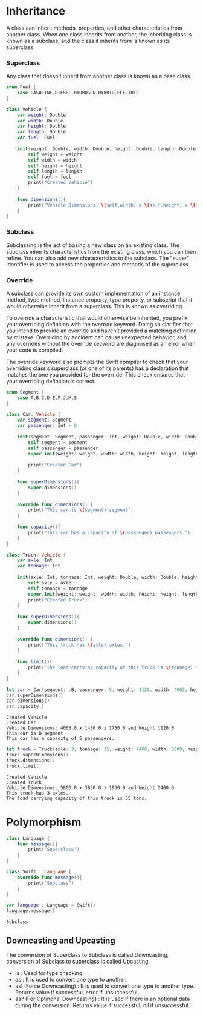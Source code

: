 # Inheritance
A class can inherit methods, properties, and other characteristics from another class. 
When one class inherits from another, the inheriting class is known as a subclass, and the class it inherits from is known as its superclass. 

### Superclass
Any class that doesn’t inherit from another class is known as a base class.
```swift
enum Fuel {
    case GASOLINE,DIESEL,HYDROGEN,HYBRID,ELECTRIC
}

class Vehicle {
    var weight: Double
    var width: Double
    var height: Double
    var length: Double
    var fuel: Fuel
    
    init(weight: Double, width: Double, height: Double, length: Double, fuel: Fuel) {
        self.weight = weight
        self.width = width
        self.height = height
        self.length = length
        self.fuel = fuel
        print("Created Vahicle")
    }
    
    func dimensions(){
        print("Vehicle Dimensions: \(self.width) x \(self.height) x \(self.length) and Weight \(self.weight)")
    }
}
```
### Subclass
Subclassing is the act of basing a new class on an existing class. 
The subclass inherits characteristics from the existing class, which you can then refine. 
You can also add new characteristics to the subclass.
The "super" identifier is used to access the properties and methods of the superclass.

### Override
A subclass can provide its own custom implementation of an instance method, type method, instance property, type property, 
or subscript that it would otherwise inherit from a superclass. This is known as overriding.

To override a characteristic that would otherwise be inherited, you prefix your overriding definition with the override keyword. 
Doing so clarifies that you intend to provide an override and haven’t provided a matching definition by mistake. 
Overriding by accident can cause unexpected behavior, and any overrides without the override keyword are diagnosed as an error when your code is compiled.

The override keyword also prompts the Swift compiler to check that your overriding class’s superclass (or one of its parents) 
has a declaration that matches the one you provided for the override. This check ensures that your overriding definition is correct.

```swift
enum Segment {
    case A,B,C,D,E,F,J,M,S
}

class Car: Vehicle {
    var segment: Segment
    var passenger: Int = 0
    
    init(segment: Segment, passenger: Int, weight: Double, width: Double, height: Double, length: Double, fuel: Fuel) {
        self.segment = segment
        self.passenger = passenger
        super.init(weight: weight, width: width, height: height, length: length, fuel: fuel)
        
        print("Created Car")
    }
    
    func superDimensions(){
        super.dimensions()
    }
    
    override func dimensions() {
        print("This car is \(segment) segment")
    }
    
    func capacity(){
        print("This car has a capacity of \(passenger) passengers.")
    }
}
```

```swift
class Truck: Vehicle {
    var axle: Int
    var tonnage: Int
    
    init(axle: Int, tonnage: Int, weight: Double, width: Double, height: Double, length: Double, fuel: Fuel) {
        self.axle = axle
        self.tonnage = tonnage
        super.init(weight: weight, width: width, height: height, length: length, fuel: fuel)
        print("Created Truck")
    }
    
    func superDimensions(){
        super.dimensions()
    }
    
    override func dimensions() {
        print("This truck has \(axle) axles.")
    }
    
    func limit(){
        print("The load carrying capacity of this truck is \(tonnage) tons.")
    }
}
```

```swift
let car = Car(segment: .B, passenger: 5, weight: 1120, width: 4065, height: 1450, length: 1750, fuel: .GASOLINE)
car.superDimensions()
car.dimensions()
car.capacity()
```
```
Created Vahicle
Created Car
Vehicle Dimensions: 4065.0 x 1450.0 x 1750.0 and Weight 1120.0
This car is B segment
This car has a capacity of 5 passengers.
```

```swift
let truck = Truck(axle: 3, tonnage: 35, weight: 2400, width: 5800, height: 3950, length: 1930, fuel: .DIESEL)
truck.superDimensions()
truck.dimensions()
truck.limit()
```
```
Created Vahicle
Created Truck
Vehicle Dimensions: 5800.0 x 3950.0 x 1930.0 and Weight 2400.0
This truck has 3 axles.
The load carrying capacity of this truck is 35 tons.
```

# Polymorphism

```swift
class Language {
    func message(){
        print("Superclass")
    }
}

class Swift : Language {
    override func message(){
        print("Subclass")
    }
}
```

```swift
var language : Language = Swift()
language.message()
```
```
Subclass
```

## Downcasting and Upcasting
The conversion of Superclass to Subclass is called Downcasting, conversion of Subclass to superclass is called Upcasting.
- is : Used for type checking.
- as : It is used to convert one type to another.
- as! (Force Downcasting) : It is used to convert one type to another type. Returns value if successful, error if unsuccessful.
- as? (For Optinonal Downcasting) : It is used if there is an optional data during the conversion. Returns value if successful, nil if unsuccessful.
